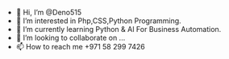 - 👋 Hi, I’m @Deno515
- 👀 I’m interested in Php,CSS,Python Programming.
- 🌱 I’m currently learning Python & AI For Business Automation.
- 💞️ I’m looking to collaborate on ...
- 📫 How to reach me +971 58 299 7426


<!---
Deno515/Deno515 is a ✨ special ✨ repository because its `README.md` (this file) appears on your GitHub profile.
You can click the Preview link to take a look at your changes.
--->
